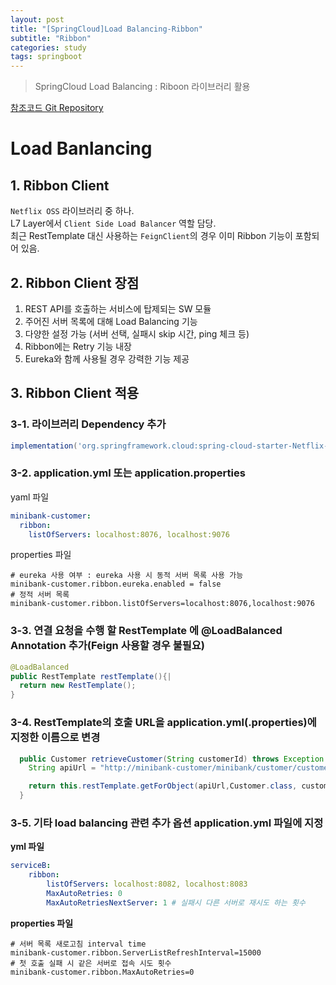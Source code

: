 ```yaml
---
layout: post
title: "[SpringCloud]Load Balancing-Ribbon"
subtitle: "Ribbon"
categories: study
tags: springboot
---
```


> SpringCloud Load Balancing : Riboon 라이브러리 활용

[참조코드 Git Repository](https://github.com/BryceYangS/bank/tree/load-balancing)


# Load Banlancing

## 1. Ribbon Client
`Netflix OSS` 라이브러리 중 하나.   
L7 Layer에서 `Client Side Load Balancer` 역할 담당.  
최근 RestTemplate 대신 사용하는 `FeignClient`의 경우 이미 Ribbon 기능이 포함되어 있음.

## 2. Ribbon Client 장점
1. REST API를 호출하는 서비스에 탑제되는 SW 모듈
2. 주어진 서버 목록에 대해 Load Balancing 기능
3. 다양한 설정 가능 (서버 선택, 실패시 skip 시간, ping 체크 등)
4. Ribbon에는 Retry 기능 내장
5. Eureka와 함께 사용될 경우 강력한 기능 제공


## 3. Ribbon Client 적용
### 3-1. 라이브러리 Dependency 추가

```gradle
implementation('org.springframework.cloud:spring-cloud-starter-Netflix-ribbon')
```

### 3-2. application.yml 또는 application.properties

yaml 파일

```yaml
minibank-customer:
  ribbon:
    listOfServers: localhost:8076, localhost:9076
```

properties 파일

```properties
# eureka 사용 여부 : eureka 사용 시 동적 서버 목록 사용 가능
minibank-customer.ribbon.eureka.enabled = false
# 정적 서버 목록
minibank-customer.ribbon.listOfServers=localhost:8076,localhost:9076
```

### 3-3. 연결 요청을 수행 할 RestTemplate 에 @LoadBalanced Annotation 추가(Feign 사용할 경우 불필요) 

```java
@LoadBalanced
public RestTemplate restTemplate(){|
  return new RestTemplate();
}
```

### 3-4. RestTemplate의 호출 URL을 application.yml(.properties)에 지정한 이름으로 변경

```java
  public Customer retrieveCustomer(String customerId) throws Exception {
    String apiUrl = "http://minibank-customer/minibank/customer/customer/v1.0/{cstmId}";

    return this.restTemplate.getForObject(apiUrl,Customer.class, customerId);
  }
```

### 3-5. 기타 load balancing 관련 추가 옵션 application.yml 파일에 지정

**yml 파일**

```yaml
serviceB:
    ribbon:
        listOfServers: localhost:8082, localhost:8083
        MaxAutoRetries: 0
        MaxAutoRetriesNextServer: 1 # 실패시 다른 서버로 재시도 하는 횟수
```

**properties 파일**

```properties
# 서버 목록 새로고침 interval time
minibank-customer.ribbon.ServerListRefreshInterval=15000
# 첫 호출 실패 시 같은 서버로 접속 시도 횟수
minibank-customer.ribbon.MaxAutoRetries=0
```